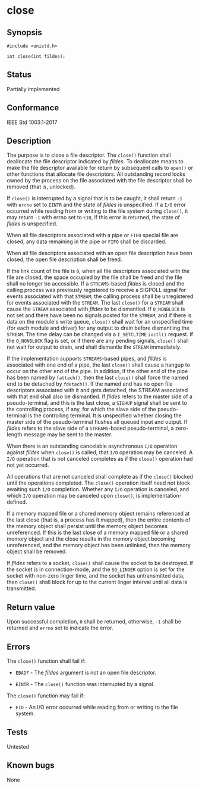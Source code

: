 # close

## Synopsis

`#include <unistd.h>`

`int close(int fildes);`

## Status

Partially implemented

## Conformance

IEEE Std 1003.1-2017

## Description

The purpose is to close a file descriptor. The `close()` function shall deallocate the file descriptor indicated by
_fildes_. To deallocate means to make the file descriptor available for return by subsequent calls to `open()` or other
functions that allocate file descriptors. All outstanding record locks owned by the process on the file associated with
the file descriptor shall be removed (that is, unlocked).

If `close()` is interrupted by a signal that is to be caught, it shall return `-1` with `errno` set to `EINTR` and the
state of _fildes_ is unspecified. If a `I/O` error occurred while reading from or writing to the file system during
`close()`, it may return `-1` with errno set to `EIO`, if this error is returned, the state of _fildes_ is
unspecified.

When all file descriptors associated with a pipe or `FIFO` special file are closed, any data remaining in the pipe or
`FIFO` shall be discarded.

When all file descriptors associated with an open file description have been closed, the open file description shall be
freed.

If the link count of the file is `0`, when all file descriptors associated with the file are closed, the space occupied
by the file shall be freed and the file shall no longer be accessible.
If a `STREAMS`-based _fildes_ is closed and the calling process was previously registered to receive a SIGPOLL signal
for events associated with that `STREAM`, the calling process shall be unregistered for events associated with the
`STREAM`. The last `close()` for a `STREAM` shall cause the `STREAM` associated with _fildes_ to be dismantled.
If `O_NONBLOCK` is not set and there have been no signals posted for the `STREAM`, and if there is data on the module's
write queue, `close()` shall wait for an unspecified time (for each module and driver) for any output to drain before
dismantling the `STREAM`. The time delay can be changed via a `I_SETCLTIME` `ioctl()` request. If the `O_NONBLOCK`
flag is set, or if there are any pending signals, `close()` shall not wait for output to drain, and shall dismantle the
`STREAM` immediately.

If the implementation supports `STREAMS`-based pipes, and _fildes_ is associated with one end of a pipe, the last
`close()` shall cause a hangup to occur on the other end of the pipe. In addition, if the other end of the pipe has been
named by `fattach()`, then the last `close()` shall force the named end to be detached by `fdetach()`. If the named end
has no open file descriptors associated with it and gets detached, the STREAM associated with that end shall also be
dismantled. If _fildes_ refers to the master side of a pseudo-terminal, and this is the last close, a `SIGHUP`
signal shall be sent to the controlling process, if any, for which the slave side of the pseudo-terminal is the
controlling terminal. It is unspecified whether closing the master side of the pseudo-terminal flushes all queued input
and output. If _fildes_ refers to the slave side of a `STREAMS`-based pseudo-terminal, a zero-length message may be
sent to the master.

When there is an outstanding cancelable asynchronous `I/O` operation against _fildes_ when `close()` is called,
that `I/O` operation may be canceled. A `I/O` operation that is not canceled completes as if the `close()`
operation had not yet occurred.

All operations that are not canceled shall complete as if the `close()` blocked until the operations completed. The
`close()` operation itself need not block awaiting such `I/O` completion. Whether any `I/O` operation is canceled,
and which `I/O` operation may be canceled upon `close()`, is implementation-defined.

If a memory mapped file or a shared memory object
remains referenced at the last close (that is, a process has it mapped), then the entire contents of the memory object
shall persist until the memory object becomes unreferenced. If this is the last close of a
memory mapped file or a shared memory object and the close results in the memory object
becoming unreferenced, and the memory object has been unlinked, then the memory object shall be removed.

If _fildes_ refers to a socket, `close()` shall cause the socket to be destroyed. If the socket is in connection-mode,
and the `SO_LINGER` option is set for the socket with non-zero linger time, and the socket has untransmitted data, then
`close()` shall block for up to the current linger interval until all data is transmitted.

## Return value

Upon successful completion, `0` shall be returned, otherwise,
`-1` shall be returned and `errno` set to indicate the error.

## Errors

The `close()` function shall fail if:

* `EBADF` - The _fildes_ argument is not an open file descriptor.

* `EINTR` - The `close()` function was interrupted by a signal.

The `close()` function may fail if:

* `EIO` - An I/O error occurred while reading from or writing to the file system.

## Tests

Untested

## Known bugs

None
